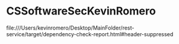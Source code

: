 # CSSoftwareSecKevinRomero

file:///Users/kevinromero/Desktop/MainFolder/rest-service/target/dependency-check-report.html#header-suppressed
